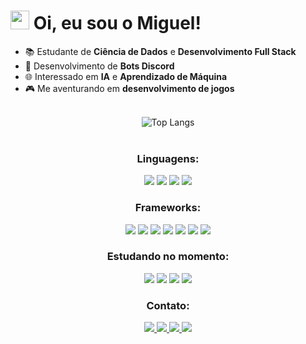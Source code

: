 <div align="left">
    <h1>
        <img src="https://raw.githubusercontent.com/kaueMarques/kaueMarques/master/hi.gif" height="30px">
        Oi, eu sou o Miguel!
    </h1>
</div>

<div>
    <ul>
        <li>📚 Estudante de <strong>Ciência de Dados</strong> e <strong>Desenvolvimento Full Stack</strong></li>
        <li>🤖 Desenvolvimento de <strong>Bots Discord</strong></li>
        <li>🌐 Interessado em <strong>IA</strong> e <strong>Aprendizado de Máquina</strong></li>
        <li>🎮 Me aventurando em <strong>desenvolvimento de jogos</strong></li>
    </ul>
</div>

<br>

<div align="center">
    <img src="https://github-readme-stats.vercel.app/api/top-langs/?username=Miguel-Marsico&layout=compact&theme=dark&langs_count=6" alt="Top Langs">
</div>

<br>

<div>
    <h3 align="center">Linguagens:</h3>
    <p align="center">
        <img src="https://img.shields.io/badge/-Python-0D1117?style=for-the-badge&logo=python&labelColor=0D1117">
        <img src="https://img.shields.io/badge/-TypeScript-0D1117?style=for-the-badge&logo=typescript&labelColor=0D1117">
        <img src="https://img.shields.io/badge/-JavaScript-0D1117?style=for-the-badge&logo=javascript&labelColor=0D1117">
        <img src="https://img.shields.io/badge/-SQL-0D1117?style=for-the-badge&logo=postgresql&labelColor=0D1117">
    </p>
</div>

<div>
    <h3 align="center">Frameworks:</h3>
    <p align="center">
        <img src="https://img.shields.io/badge/-HTML-0D1117?style=for-the-badge&logo=html5&labelColor=0D1117">
        <img src="https://img.shields.io/badge/-CSS-0D1117?style=for-the-badge&logo=CSS3&logoColor=1572B6&labelColor=0D1117">
        <img src="https://img.shields.io/badge/-Flask-0D1117?style=for-the-badge&logo=flask&labelColor=0D1117">
        <img src="https://img.shields.io/badge/-Selenium-0D1117?style=for-the-badge&logo=selenium&labelColor=0D1117">
        <img src="https://img.shields.io/badge/-NumPy-0D1117?style=for-the-badge&logo=numpy&labelColor=0D1117">
        <img src="https://img.shields.io/badge/-TensorFlow-0D1117?style=for-the-badge&logo=tensorflow&labelColor=0D1117">
        <img src="https://img.shields.io/badge/-OpenCV-0D1117?style=for-the-badge&logo=opencv&labelColor=0D1117">
    </p>
</div>

<div>
    <h3 align="center">Estudando no momento:</h3>
    <p align="center">
        <img src="https://img.shields.io/badge/-React-0D1117?style=for-the-badge&logo=react&labelColor=0D1117">
        <img src="https://img.shields.io/badge/-Flutter-0D1117?style=for-the-badge&logo=flutter&labelColor=0D1117">
        <img src="https://img.shields.io/badge/-Arduino-0D1117?style=for-the-badge&logo=arduino&labelColor=0D1117">
        <img src="https://img.shields.io/badge/-Unity-0D1117?style=for-the-badge&logo=unity&labelColor=0D1117">
    </p>
</div>

<div>
    <h3 align="center">Contato:</h3>
    <p align="center">
        <a href="mailto:miguelmarsico2005@gmail.com">
            <img src="https://img.shields.io/badge/-Gmail-%23333?style=for-the-badge&logo=gmail&logoColor=white">
        </a>
        <a href="https://www.instagram.com/miguel.marsico" target="_blank">
            <img src="https://img.shields.io/badge/-Instagram-%23E4405F?style=for-the-badge&logo=instagram&logoColor=white">
        </a>
        <a href="https://www.youtube.com/@miguelmarsico/featured">
            <img src="https://img.shields.io/badge/-YouTube-%23333?style=for-the-badge&logo=youtube&logoColor=white">
        </a>
        <a href="https://www.linkedin.com/in/miguelmarsico/" target="_blank">
            <img src="https://img.shields.io/badge/-LinkedIn-%230077B5?style=for-the-badge&logo=linkedin&logoColor=white">
        </a>
    </p>
</div>
